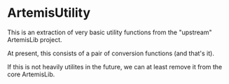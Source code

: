# ArtemisUtility

This is an extraction of very basic utility functions from the "upstream" ArtemisLib project.

At present, this consists of a pair of conversion functions (and that's it).

If this is not heavily utilites in the future, we can at least remove it from the core ArtemisLib.

